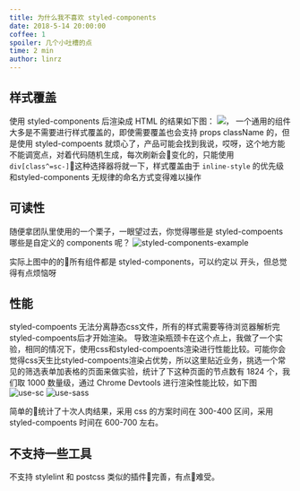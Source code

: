 ```yaml
---
title: 为什么我不喜欢 styled-components
date: 2018-5-14 20:00:00
coffee: 1
spoiler: 几个小吐槽的点
time: 2 min
author: linrz
---
```


## 样式覆盖

使用 styled-components 后渲染成 HTML 的结果如下图：
![](http://img.lastwhisper.club/styled-components-render.png)，
一个通用的组件大多是不需要进行样式覆盖的，即使需要覆盖也会支持 props className 的，但是使用 styled-compoents 就烦心了，产品可能会找到我说，哎呀，这个地方能不能调宽点，对着代码随机生成，每次刷新会变化的，只能使用 `div[class^=sc-]`这种选择器将就一下，样式覆盖由于 `inline-style` 的优先级和styled-components 无规律的命名方式变得难以操作

## 可读性
随便拿团队里使用的一个栗子，一眼望过去，你觉得哪些是 styled-compoents 哪些是自定义的 components 呢？
![styled-components-example](http://img.lastwhisper.club/styled-components-example.png)

实际上图中的的所有组件都是 styled-components，可以约定以 <Styledxxx /> 开头，但总觉得有点烦恼呀

## 性能
styled-compoents 无法分离静态css文件，所有的样式需要等待浏览器解析完styled-compoents后才开始渲染。
导致渲染瓶颈卡在这个点上，我做了一个实验，相同的情况下，使用css和styled-compoents渲染进行性能比较。可能你会觉得css天生比styled-compoents渲染占优势，所以这里贴近业务，挑选一个常见的筛选表单加表格的页面来做实验，统计了下这种页面的节点数有 1824 个，我们取 1000 数量级，通过 Chrome Devtools 进行渲染性能比较，如下图
![use-sc](http://img.lastwhisper.club/use-styled-components.png)
![use-sass](http://img.lastwhisper.club/use-sass.png)

简单的统计了十次人肉结果，采用 css 的方案时间在 300-400 区间，采用 styled-compoents 时间在 600-700 左右。

## 不支持一些工具
不支持 stylelint 和 postcss 类似的插件完善，有点难受。